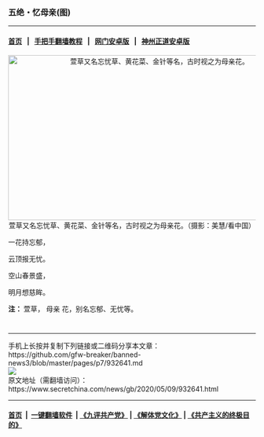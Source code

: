### 五绝・忆母亲(图)
------------------------

#### [首页](https://github.com/gfw-breaker/banned-news3/blob/master/README.md) &nbsp;&nbsp;|&nbsp;&nbsp; [手把手翻墙教程](https://github.com/gfw-breaker/guides/wiki) &nbsp;&nbsp;|&nbsp;&nbsp; [网门安卓版](https://github.com/oGate2/oGate) &nbsp;&nbsp;|&nbsp;&nbsp; [神州正道安卓版](https://github.com/SzzdOgate/update) 



<div class="article_right" style="fone-color:#000">
 <p style="text-align: center;">
  <img alt="萱草又名忘忧草、黄花菜、金针等名，古时视之为母亲花。" src="https://img2.secretchina.com/pic/2019/10-18/p2542601a180186226-ss.jpg" style="height:336px; width:600px"/>
  <br>
   萱草又名忘忧草、黄花菜、金针等名，古时视之为母亲花。（摄影：美慧/看中国）
   <span id="hideid" name="hideid" style="color:red;display:none;">
    <span href="https://www.secretchina.com">
    </span>
   </span>
  </br>
 </p>
 <p>
  一花持忘郁，
  <span id="hideid" name="hideid" style="color:red;display:none;">
   <span href="https://www.secretchina.com">
   </span>
  </span>
 </p>
 <p>
  云顶报无忧。
 </p>
 <p>
  空山春景盛，
 </p>
 <p>
  明月想慈眸。
 </p>
 <p>
  <strong>
   注：
  </strong>
  萱草，
  <span href="https://www.secretchina.com/news/gb/tag/母亲" target="_blank">
   母亲
  </span>
  花，别名忘郁、无忧等。
  <center>
   <div>
    <div id="txt-mid2-t22-2017" style="display: block;  max-height: 351px;  overflow: hidden;">
     <div id="SC-21xxx">
     </div>
     <ins class="adsbygoogle" data-ad-client="ca-pub-1276641434651360" data-ad-format="auto" data-ad-slot="4301710469" data-full-width-responsive="true" style="display:block">
     </ins>
    </div>
   </div>
  </center>
  <div style="padding-top:12px;">
  </div>
 </p>
</div>

<hr/>
手机上长按并复制下列链接或二维码分享本文章：<br/>
https://github.com/gfw-breaker/banned-news3/blob/master/pages/p7/932641.md <br/>
<a href='https://github.com/gfw-breaker/banned-news3/blob/master/pages/p7/932641.md'><img src='https://github.com/gfw-breaker/banned-news3/blob/master/pages/p7/932641.md.png'/></a> <br/>
原文地址（需翻墙访问）：https://www.secretchina.com/news/gb/2020/05/09/932641.html


------------------------
#### [首页](https://github.com/gfw-breaker/banned-news3/blob/master/README.md) &nbsp;|&nbsp; [一键翻墙软件](https://github.com/gfw-breaker/nogfw/blob/master/README.md) &nbsp;| [《九评共产党》](https://github.com/gfw-breaker/9ping.md/blob/master/README.md#九评之一评共产党是什么) | [《解体党文化》](https://github.com/gfw-breaker/jtdwh.md/blob/master/README.md) | [《共产主义的终极目的》](https://github.com/gfw-breaker/gczydzjmd.md/blob/master/README.md)


<img src='http://gfw-breaker.win/banned-news3/pages/p7/932641.md' width='0px' height='0px'/>
